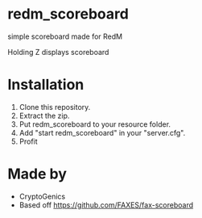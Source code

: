 # redm_scoreboard
simple scoreboard made for RedM

Holding Z displays scoreboard


# Installation
1. Clone this repository.
2. Extract the zip.
3. Put redm_scoreboard to your resource folder.
4. Add "start redm_scoreboard" in your "server.cfg".
5. Profit

# Made by
- CryptoGenics
- Based off https://github.com/FAXES/fax-scoreboard
